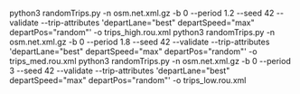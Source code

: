 python3 randomTrips.py -n osm.net.xml.gz -b 0 --period 1.2  --seed 42 --validate --trip-attributes 'departLane="best" departSpeed="max" departPos="random"' -o trips_high.rou.xml
python3 randomTrips.py -n osm.net.xml.gz -b 0 --period 1.8  --seed 42 --validate --trip-attributes 'departLane="best" departSpeed="max" departPos="random"' -o trips_med.rou.xml
python3 randomTrips.py -n osm.net.xml.gz -b 0 --period 3  --seed 42 --validate --trip-attributes 'departLane="best" departSpeed="max" departPos="random"' -o trips_low.rou.xml
